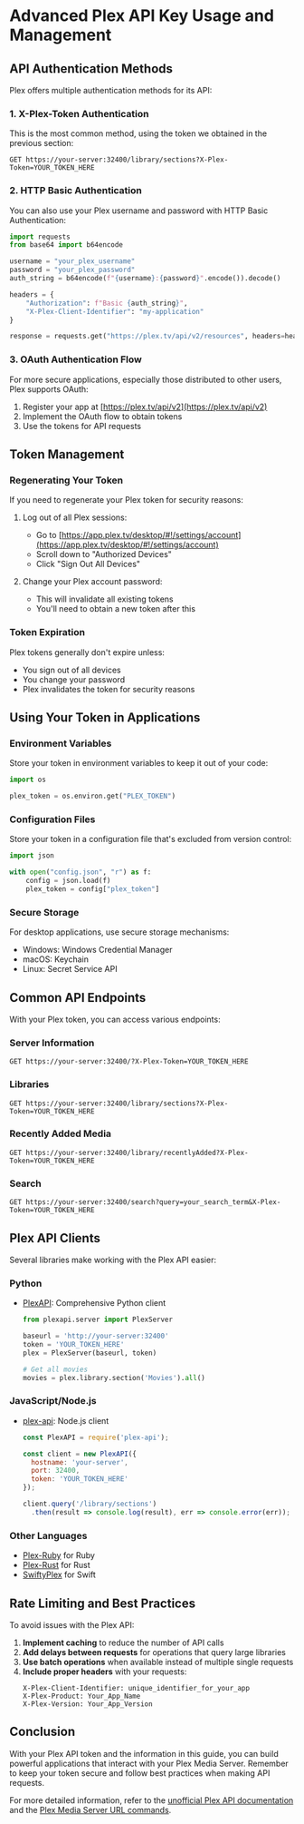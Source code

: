 # Advanced Plex API Key Usage and Management

## API Authentication Methods

Plex offers multiple authentication methods for its API:

### 1. X-Plex-Token Authentication

This is the most common method, using the token we obtained in the previous section:

```
GET https://your-server:32400/library/sections?X-Plex-Token=YOUR_TOKEN_HERE
```

### 2. HTTP Basic Authentication

You can also use your Plex username and password with HTTP Basic Authentication:

```python
import requests
from base64 import b64encode

username = "your_plex_username"
password = "your_plex_password"
auth_string = b64encode(f"{username}:{password}".encode()).decode()

headers = {
    "Authorization": f"Basic {auth_string}",
    "X-Plex-Client-Identifier": "my-application"
}

response = requests.get("https://plex.tv/api/v2/resources", headers=headers)
```

### 3. OAuth Authentication Flow

For more secure applications, especially those distributed to other users, Plex supports OAuth:

1. Register your app at [https://plex.tv/api/v2](https://plex.tv/api/v2)
2. Implement the OAuth flow to obtain tokens
3. Use the tokens for API requests

## Token Management

### Regenerating Your Token

If you need to regenerate your Plex token for security reasons:

1. Log out of all Plex sessions:
   - Go to [https://app.plex.tv/desktop/#!/settings/account](https://app.plex.tv/desktop/#!/settings/account)
   - Scroll down to "Authorized Devices"
   - Click "Sign Out All Devices"

2. Change your Plex account password:
   - This will invalidate all existing tokens
   - You'll need to obtain a new token after this

### Token Expiration

Plex tokens generally don't expire unless:
- You sign out of all devices
- You change your password
- Plex invalidates the token for security reasons

## Using Your Token in Applications

### Environment Variables

Store your token in environment variables to keep it out of your code:

```python
import os

plex_token = os.environ.get("PLEX_TOKEN")
```

### Configuration Files

Store your token in a configuration file that's excluded from version control:

```python
import json

with open("config.json", "r") as f:
    config = json.load(f)
    plex_token = config["plex_token"]
```

### Secure Storage

For desktop applications, use secure storage mechanisms:

- Windows: Windows Credential Manager
- macOS: Keychain
- Linux: Secret Service API

## Common API Endpoints

With your Plex token, you can access various endpoints:

### Server Information

```
GET https://your-server:32400/?X-Plex-Token=YOUR_TOKEN_HERE
```

### Libraries

```
GET https://your-server:32400/library/sections?X-Plex-Token=YOUR_TOKEN_HERE
```

### Recently Added Media

```
GET https://your-server:32400/library/recentlyAdded?X-Plex-Token=YOUR_TOKEN_HERE
```

### Search

```
GET https://your-server:32400/search?query=your_search_term&X-Plex-Token=YOUR_TOKEN_HERE
```

## Plex API Clients

Several libraries make working with the Plex API easier:

### Python

- [PlexAPI](https://github.com/pkkid/python-plexapi): Comprehensive Python client
  ```python
  from plexapi.server import PlexServer
  
  baseurl = 'http://your-server:32400'
  token = 'YOUR_TOKEN_HERE'
  plex = PlexServer(baseurl, token)
  
  # Get all movies
  movies = plex.library.section('Movies').all()
  ```

### JavaScript/Node.js

- [plex-api](https://github.com/phillipj/node-plex-api): Node.js client
  ```javascript
  const PlexAPI = require('plex-api');
  
  const client = new PlexAPI({
    hostname: 'your-server',
    port: 32400,
    token: 'YOUR_TOKEN_HERE'
  });
  
  client.query('/library/sections')
    .then(result => console.log(result), err => console.error(err));
  ```

### Other Languages

- [Plex-Ruby](https://github.com/jessedoyle/plex-ruby) for Ruby
- [Plex-Rust](https://github.com/andrey-yantsen/plex-api.rs) for Rust
- [SwiftyPlex](https://github.com/manuel-koch/SwiftyPlex) for Swift

## Rate Limiting and Best Practices

To avoid issues with the Plex API:

1. **Implement caching** to reduce the number of API calls
2. **Add delays between requests** for operations that query large libraries
3. **Use batch operations** when available instead of multiple single requests
4. **Include proper headers** with your requests:
   ```
   X-Plex-Client-Identifier: unique_identifier_for_your_app
   X-Plex-Product: Your_App_Name
   X-Plex-Version: Your_App_Version
   ```

## Conclusion

With your Plex API token and the information in this guide, you can build powerful applications that interact with your Plex Media Server. Remember to keep your token secure and follow best practices when making API requests.

For more detailed information, refer to the [unofficial Plex API documentation](https://github.com/Arcanemagus/plex-api/wiki) and the [Plex Media Server URL commands](https://support.plex.tv/articles/201638786-plex-media-server-url-commands/).
